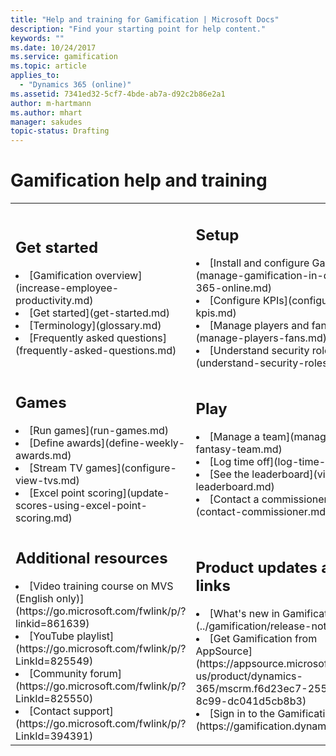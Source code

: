 ```yaml
---
title: "Help and training for Gamification | Microsoft Docs"
description: "Find your starting point for help content."
keywords: ""
ms.date: 10/24/2017
ms.service: gamification
ms.topic: article
applies_to:
  - "Dynamics 365 (online)"
ms.assetid: 7341ed32-5cf7-4bde-ab7a-d92c2b86e2a1
author: m-hartmann
ms.author: mhart
manager: sakudes
topic-status: Drafting
---
```


# Gamification help and training

<table>
<tr>
<td>

<h2>Get started</h2>
<li>[Gamification overview](increase-employee-productivity.md)</li>
<li>[Get started](get-started.md)</li>
<li>[Terminology](glossary.md)</li>
<li>[Frequently asked questions](frequently-asked-questions.md)</li>
</td>
<td>

<h2>Setup</h2>

<li>[Install and configure Gamification](manage-gamification-in-dynamics-365-online.md)</li>
<li>[Configure KPIs](configure-kpis.md)</li>
<li>[Manage players and fans](manage-players-fans.md)</li>
<li>[Understand security roles](understand-security-roles.md)</li>
</td>
</tr>
<tr>
<td>

<h2>Games</h2>

<li>[Run games](run-games.md)</li>
<li>[Define awards](define-weekly-awards.md)</li>
<li>[Stream TV games](configure-view-tvs.md)</li>
<li>[Excel point scoring](update-scores-using-excel-point-scoring.md)</li>
</td>
<td>

<h2>Play</h2>

<li>[Manage a team](manage-fantasy-team.md)</li>
<li>[Log time off](log-time-off.md)</li>
<li>[See the leaderboard](view-leaderboard.md)</li>
<li>[Contact a commissioner](contact-commissioner.md)</li>
</td>
</tr>
<tr>
<td>

<h2> Additional resources </h2>

<li>[Video training course on MVS (English only)](https://go.microsoft.com/fwlink/p/?linkid=861639)</li>
<li>[YouTube playlist](https://go.microsoft.com/fwlink/p/?LinkId=825549)</li>
<li>[Community forum](https://go.microsoft.com/fwlink/p/?LinkId=825550)</li>
<li>[Contact support](https://go.microsoft.com/fwlink/p/?LinkId=394391)</li>

</td>
<td>

<h2> Product updates and links </h2>

<li>[What's new in Gamification](../gamification/release-notes.md)</li>
<li>[Get Gamification from AppSource](https://appsource.microsoft.com/en-us/product/dynamics-365/mscrm.f6d23ec7-255c-4bd8-8c99-dc041d5cb8b3)</li>
<li>[Sign in to the Gamification portal](https://gamification.dynamics.com)</li>
</td>
</tr>
</table>
